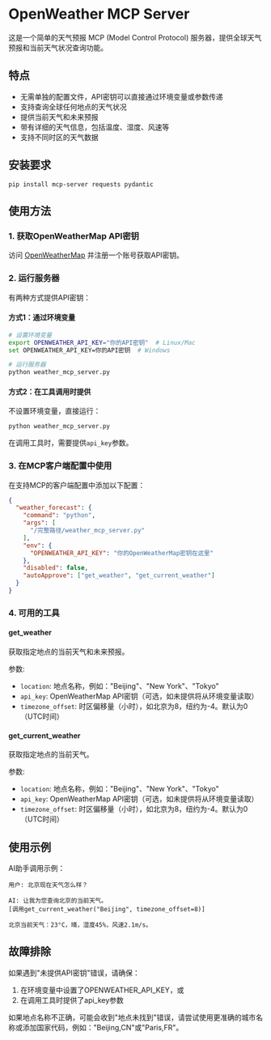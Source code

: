 # OpenWeather MCP Server

这是一个简单的天气预报 MCP (Model Control Protocol) 服务器，提供全球天气预报和当前天气状况查询功能。

## 特点

- 无需单独的配置文件，API密钥可以直接通过环境变量或参数传递
- 支持查询全球任何地点的天气状况
- 提供当前天气和未来预报
- 带有详细的天气信息，包括温度、湿度、风速等
- 支持不同时区的天气数据

## 安装要求

```
pip install mcp-server requests pydantic
```

## 使用方法

### 1. 获取OpenWeatherMap API密钥

访问 [OpenWeatherMap](https://openweathermap.org/) 并注册一个账号获取API密钥。

### 2. 运行服务器

有两种方式提供API密钥：

#### 方式1：通过环境变量

```bash
# 设置环境变量
export OPENWEATHER_API_KEY="你的API密钥"  # Linux/Mac
set OPENWEATHER_API_KEY=你的API密钥  # Windows

# 运行服务器
python weather_mcp_server.py
```

#### 方式2：在工具调用时提供

不设置环境变量，直接运行：

```bash
python weather_mcp_server.py
```

在调用工具时，需要提供`api_key`参数。

### 3. 在MCP客户端配置中使用

在支持MCP的客户端配置中添加以下配置：

```json
{
  "weather_forecast": {
    "command": "python",
    "args": [
      "/完整路径/weather_mcp_server.py"
    ],
    "env": {
      "OPENWEATHER_API_KEY": "你的OpenWeatherMap密钥在这里"
    },
    "disabled": false,
    "autoApprove": ["get_weather", "get_current_weather"]
  }
}
```

### 4. 可用的工具

#### get_weather

获取指定地点的当前天气和未来预报。

参数:
- `location`: 地点名称，例如："Beijing"、"New York"、"Tokyo"
- `api_key`: OpenWeatherMap API密钥（可选，如未提供将从环境变量读取）
- `timezone_offset`: 时区偏移量（小时），如北京为8，纽约为-4。默认为0（UTC时间）

#### get_current_weather

获取指定地点的当前天气。

参数:
- `location`: 地点名称，例如："Beijing"、"New York"、"Tokyo"
- `api_key`: OpenWeatherMap API密钥（可选，如未提供将从环境变量读取）
- `timezone_offset`: 时区偏移量（小时），如北京为8，纽约为-4。默认为0（UTC时间）

## 使用示例

AI助手调用示例：

```
用户: 北京现在天气怎么样？

AI: 让我为您查询北京的当前天气。
[调用get_current_weather("Beijing", timezone_offset=8)]

北京当前天气：23°C，晴，湿度45%，风速2.1m/s。
```

## 故障排除

如果遇到"未提供API密钥"错误，请确保：
1. 在环境变量中设置了OPENWEATHER_API_KEY，或
2. 在调用工具时提供了api_key参数

如果地点名称不正确，可能会收到"地点未找到"错误，请尝试使用更准确的城市名称或添加国家代码，例如："Beijing,CN"或"Paris,FR"。 